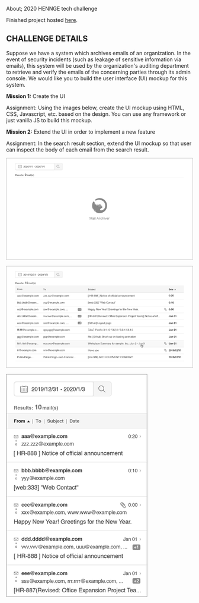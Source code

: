 About; 2020 HENNGE tech challenge

Finished project hosted [here](https://cesperian.github.io/HENNGE-challenge/dist/search.html).

## CHALLENGE DETAILS

Suppose we have a system which archives emails of an organization. In the event of security incidents
(such as leakage of sensitive information via emails), this system will be used by the organization's
auditing department to retrieve and verify the emails of the concerning parties through its admin
console. We would like you to build the user interface (UI) mockup for this system.


**Mission 1:** Create the UI

Assignment: Using the images below, create the UI mockup using HTML, CSS, Javascript, etc. based on the design. You can use any framework or just vanilla JS to build this mockup.

**Mission 2:** Extend the UI in order to implement a new feature

Assignment: In the search result section, extend the UI mockup so that user can inspect the body of each email from the search result.

![](01.PNG)

![](02.PNG)

![](03.PNG)



